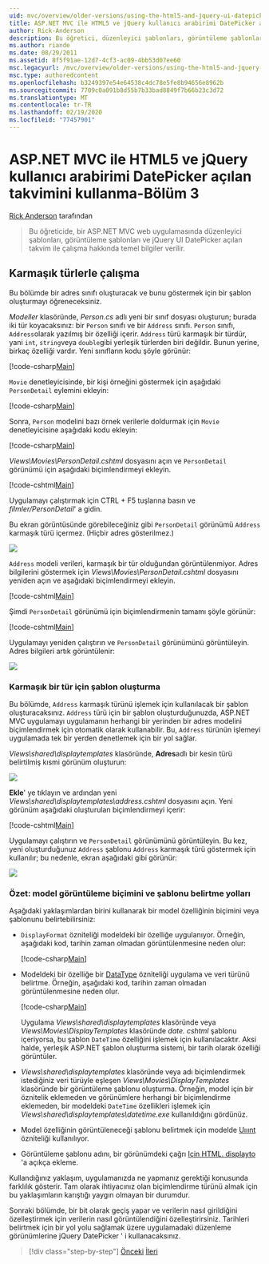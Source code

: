 ```yaml
---
uid: mvc/overview/older-versions/using-the-html5-and-jquery-ui-datepicker-popup-calendar-with-aspnet-mvc/using-the-html5-and-jquery-ui-datepicker-popup-calendar-with-aspnet-mvc-part-3
title: ASP.NET MVC ile HTML5 ve jQuery kullanıcı arabirimi DatePicker açılan takvimini kullanma-Bölüm 3 | Microsoft Docs
author: Rick-Anderson
description: Bu öğretici, düzenleyici şablonları, görüntüleme şablonları ve jQuery UI DatePicker açılan takvimini bir ASP.NET MV içinde nasıl çalışabileceğiniz hakkında temel bilgileri öğretir...
ms.author: riande
ms.date: 08/29/2011
ms.assetid: 8f5f91ae-12d7-4cf3-ac09-4bb53d07ee60
msc.legacyurl: /mvc/overview/older-versions/using-the-html5-and-jquery-ui-datepicker-popup-calendar-with-aspnet-mvc/using-the-html5-and-jquery-ui-datepicker-popup-calendar-with-aspnet-mvc-part-3
msc.type: authoredcontent
ms.openlocfilehash: b3249397e54e64538c4dc78e5fe8b94656e8962b
ms.sourcegitcommit: 7709c0a091b8d55b7b33bad8849f7b66b23c3d72
ms.translationtype: MT
ms.contentlocale: tr-TR
ms.lasthandoff: 02/19/2020
ms.locfileid: "77457901"
---
```

# <a name="using-the-html5-and-jquery-ui-datepicker-popup-calendar-with-aspnet-mvc---part-3"></a>ASP.NET MVC ile HTML5 ve jQuery kullanıcı arabirimi DatePicker açılan takvimini kullanma-Bölüm 3

[Rick Anderson](https://twitter.com/RickAndMSFT) tarafından

> Bu öğreticide, bir ASP.NET MVC web uygulamasında düzenleyici şablonları, görüntüleme şablonları ve jQuery UI DatePicker açılan takvim ile çalışma hakkında temel bilgiler verilir.

## <a name="working-with-complex-types"></a>Karmaşık türlerle çalışma

Bu bölümde bir adres sınıfı oluşturacak ve bunu göstermek için bir şablon oluşturmayı öğreneceksiniz.

*Modeller* klasöründe, *Person.cs* adlı yeni bir sınıf dosyası oluşturun; burada iki tür koyacaksınız: bir `Person` sınıfı ve bir `Address` sınıfı. `Person` sınıfı, `Address`olarak yazılmış bir özelliği içerir. `Address` türü karmaşık bir türdür, yani `int`, `string`veya `double`gibi yerleşik türlerden biri değildir. Bunun yerine, birkaç özelliği vardır. Yeni sınıfların kodu şöyle görünür:

[!code-csharp[Main](using-the-html5-and-jquery-ui-datepicker-popup-calendar-with-aspnet-mvc-part-3/samples/sample1.cs)]

`Movie` denetleyicisinde, bir kişi örneğini göstermek için aşağıdaki `PersonDetail` eylemini ekleyin:

[!code-csharp[Main](using-the-html5-and-jquery-ui-datepicker-popup-calendar-with-aspnet-mvc-part-3/samples/sample2.cs)]

Sonra, `Person` modelini bazı örnek verilerle doldurmak için `Movie` denetleyicisine aşağıdaki kodu ekleyin:

[!code-csharp[Main](using-the-html5-and-jquery-ui-datepicker-popup-calendar-with-aspnet-mvc-part-3/samples/sample3.cs)]

*Views\Movies\PersonDetail.cshtml* dosyasını açın ve `PersonDetail` görünümü için aşağıdaki biçimlendirmeyi ekleyin.

[!code-cshtml[Main](using-the-html5-and-jquery-ui-datepicker-popup-calendar-with-aspnet-mvc-part-3/samples/sample4.cshtml)]

Uygulamayı çalıştırmak için CTRL + F5 tuşlarına basın ve *filmler/PersonDetail*' a gidin.

Bu ekran görüntüsünde görebileceğiniz gibi `PersonDetail` görünümü `Address` karmaşık türü içermez. (Hiçbir adres gösterilmez.)

![](using-the-html5-and-jquery-ui-datepicker-popup-calendar-with-aspnet-mvc-part-3/_static/image1.png)

`Address` modeli verileri, karmaşık bir tür olduğundan görüntülenmiyor. Adres bilgilerini göstermek için *Views\Movies\PersonDetail.cshtml* dosyasını yeniden açın ve aşağıdaki biçimlendirmeyi ekleyin.

[!code-cshtml[Main](using-the-html5-and-jquery-ui-datepicker-popup-calendar-with-aspnet-mvc-part-3/samples/sample5.cshtml)]

Şimdi `PersonDetail` görünümü için biçimlendirmenin tamamı şöyle görünür:

[!code-cshtml[Main](using-the-html5-and-jquery-ui-datepicker-popup-calendar-with-aspnet-mvc-part-3/samples/sample6.cshtml)]

Uygulamayı yeniden çalıştırın ve `PersonDetail` görünümünü görüntüleyin. Adres bilgileri artık görüntülenir:

![](using-the-html5-and-jquery-ui-datepicker-popup-calendar-with-aspnet-mvc-part-3/_static/image2.png)

### <a name="creating-a-template-for-a-complex-type"></a>Karmaşık bir tür için şablon oluşturma

Bu bölümde, `Address` karmaşık türünü işlemek için kullanılacak bir şablon oluşturacaksınız. `Address` türü için bir şablon oluşturduğunuzda, ASP.NET MVC uygulamayı uygulamanın herhangi bir yerinden bir adres modelini biçimlendirmek için otomatik olarak kullanabilir. Bu, `Address` türünün işlemeyi uygulamada tek bir yerden denetlemek için bir yol sağlar.

*Views\shared\displaytemplates* klasöründe, **Adres**adlı bir kesin türü belirtilmiş kısmi görünüm oluşturun:

![](using-the-html5-and-jquery-ui-datepicker-popup-calendar-with-aspnet-mvc-part-3/_static/image3.png)

**Ekle**' ye tıklayın ve ardından yeni *Views\shared\displaytemplates\address.cshtml* dosyasını açın. Yeni görünüm aşağıdaki oluşturulan biçimlendirmeyi içerir:

[!code-cshtml[Main](using-the-html5-and-jquery-ui-datepicker-popup-calendar-with-aspnet-mvc-part-3/samples/sample7.cshtml)]

Uygulamayı çalıştırın ve `PersonDetail` görünümünü görüntüleyin. Bu kez, yeni oluşturduğunuz `Address` şablonu `Address` karmaşık türü göstermek için kullanılır; bu nedenle, ekran aşağıdaki gibi görünür:

![](using-the-html5-and-jquery-ui-datepicker-popup-calendar-with-aspnet-mvc-part-3/_static/image4.png)

### <a name="summary-ways-to-specify-the-model-display-format-and-template"></a>Özet: model görüntüleme biçimini ve şablonu belirtme yolları

Aşağıdaki yaklaşımlardan birini kullanarak bir model özelliğinin biçimini veya şablonunu belirtebilirsiniz:

- `DisplayFormat` özniteliği modeldeki bir özelliğe uygulanıyor. Örneğin, aşağıdaki kod, tarihin zaman olmadan görüntülenmesine neden olur:

    [!code-csharp[Main](using-the-html5-and-jquery-ui-datepicker-popup-calendar-with-aspnet-mvc-part-3/samples/sample8.cs)]
- Modeldeki bir özelliğe bir [DataType](https://msdn.microsoft.com/library/system.componentmodel.dataannotations.datatype.aspx) özniteliği uygulama ve veri türünü belirtme. Örneğin, aşağıdaki kod, tarihin zaman olmadan görüntülenmesine neden olur.

    [!code-csharp[Main](using-the-html5-and-jquery-ui-datepicker-popup-calendar-with-aspnet-mvc-part-3/samples/sample9.cs)]

    Uygulama *Views\shared\displaytemplates* klasöründe veya *Views\Movies\DisplayTemplates* klasöründe *date. cshtml* şablonu içeriyorsa, bu şablon `DateTime` özelliğini işlemek için kullanılacaktır. Aksi halde, yerleşik ASP.NET şablon oluşturma sistemi, bir tarih olarak özelliği görüntüler.
- *Views\shared\displaytemplates* klasöründe veya adı biçimlendirmek istediğiniz veri türüyle eşleşen *Views\Movies\DisplayTemplates* klasöründe bir görüntüleme şablonu oluşturma. Örneğin, model için bir öznitelik eklemeden ve görünümlere herhangi bir biçimlendirme eklemeden, bir modeldeki `DateTime` özellikleri işlemek için *Views\shared\displaytemplates\datetime.exe* kullanıldığını gördünüz.
- Model özelliğinin görüntüleneceği şablonu belirtmek için modelde [Uııınt](https://msdn.microsoft.com/library/system.componentmodel.dataannotations.uihintattribute.uihint.aspx) özniteliği kullanılıyor.
- Görüntüleme şablonu adını, bir görünümdeki çağrı [Için HTML. displayto](https://msdn.microsoft.com/library/ee407420.aspx) 'a açıkça ekleme.

Kullandığınız yaklaşım, uygulamanızda ne yapmanız gerektiği konusunda farklılık gösterir. Tam olarak ihtiyacınız olan biçimlendirme türünü almak için bu yaklaşımların karıştığı yaygın olmayan bir durumdur.

Sonraki bölümde, bir bit olarak geçiş yapar ve verilerin nasıl girildiğini özelleştirmek için verilerin nasıl görüntülendiğini özelleştirirsiniz. Tarihleri belirtmek için bir yol yolu sağlamak üzere uygulamadaki düzenleme görünümlerine jQuery DatePicker ' i kullanacaksınız.

> [!div class="step-by-step"]
> [Önceki](using-the-html5-and-jquery-ui-datepicker-popup-calendar-with-aspnet-mvc-part-2.md)
> [İleri](using-the-html5-and-jquery-ui-datepicker-popup-calendar-with-aspnet-mvc-part-4.md)
